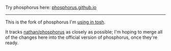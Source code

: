 
Try phosphorus here: [phosphorus.github.io](http://phosphorus.github.io)

---

This is the fork of phosphorus I'm [using in tosh](https://tosh.tjvr.org/).

It tracks [nathan/phosphorus](https://github.com/nathan/phosphorus) as closely
as possible; I'm hoping to merge all of the changes here into the official
version of phosphorus, once they're ready.

